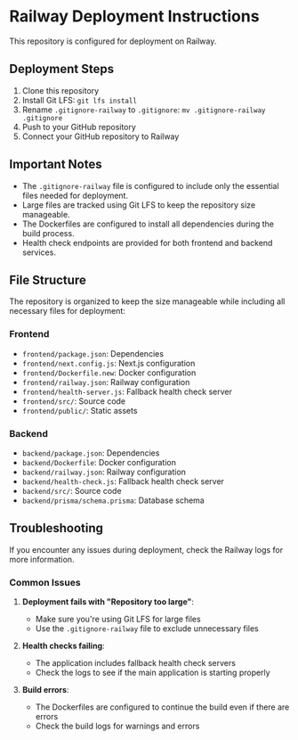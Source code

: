 # Railway Deployment Instructions

This repository is configured for deployment on Railway.

## Deployment Steps

1. Clone this repository
2. Install Git LFS: `git lfs install`
3. Rename `.gitignore-railway` to `.gitignore`: `mv .gitignore-railway .gitignore`
4. Push to your GitHub repository
5. Connect your GitHub repository to Railway

## Important Notes

- The `.gitignore-railway` file is configured to include only the essential files needed for deployment.
- Large files are tracked using Git LFS to keep the repository size manageable.
- The Dockerfiles are configured to install all dependencies during the build process.
- Health check endpoints are provided for both frontend and backend services.

## File Structure

The repository is organized to keep the size manageable while including all necessary files for deployment:

### Frontend
- `frontend/package.json`: Dependencies
- `frontend/next.config.js`: Next.js configuration
- `frontend/Dockerfile.new`: Docker configuration
- `frontend/railway.json`: Railway configuration
- `frontend/health-server.js`: Fallback health check server
- `frontend/src/`: Source code
- `frontend/public/`: Static assets

### Backend
- `backend/package.json`: Dependencies
- `backend/Dockerfile`: Docker configuration
- `backend/railway.json`: Railway configuration
- `backend/health-check.js`: Fallback health check server
- `backend/src/`: Source code
- `backend/prisma/schema.prisma`: Database schema

## Troubleshooting

If you encounter any issues during deployment, check the Railway logs for more information.

### Common Issues

1. **Deployment fails with "Repository too large"**:
   - Make sure you're using Git LFS for large files
   - Use the `.gitignore-railway` file to exclude unnecessary files

2. **Health checks failing**:
   - The application includes fallback health check servers
   - Check the logs to see if the main application is starting properly

3. **Build errors**:
   - The Dockerfiles are configured to continue the build even if there are errors
   - Check the build logs for warnings and errors 